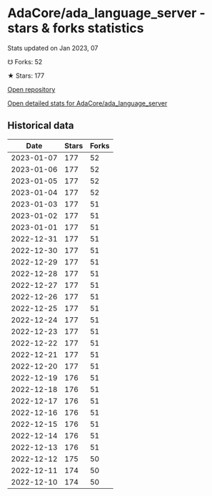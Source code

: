 # AdaCore/ada_language_server - stars & forks statistics

Stats updated on Jan 2023, 07

☋ Forks: 52

★ Stars: 177

[Open repository](https://github.com/AdaCore/ada_language_server)

[Open detailed stats for AdaCore/ada_language_server](https://reviewgithub.com/rep/AdaCore/ada_language_server)

## Historical data
| Date | Stars | Forks |
|------|-------|-------|
| 2023-01-07 | 177 | 52 | 
| 2023-01-06 | 177 | 52 | 
| 2023-01-05 | 177 | 52 | 
| 2023-01-04 | 177 | 52 | 
| 2023-01-03 | 177 | 51 | 
| 2023-01-02 | 177 | 51 | 
| 2023-01-01 | 177 | 51 | 
| 2022-12-31 | 177 | 51 | 
| 2022-12-30 | 177 | 51 | 
| 2022-12-29 | 177 | 51 | 
| 2022-12-28 | 177 | 51 | 
| 2022-12-27 | 177 | 51 | 
| 2022-12-26 | 177 | 51 | 
| 2022-12-25 | 177 | 51 | 
| 2022-12-24 | 177 | 51 | 
| 2022-12-23 | 177 | 51 | 
| 2022-12-22 | 177 | 51 | 
| 2022-12-21 | 177 | 51 | 
| 2022-12-20 | 177 | 51 | 
| 2022-12-19 | 176 | 51 | 
| 2022-12-18 | 176 | 51 | 
| 2022-12-17 | 176 | 51 | 
| 2022-12-16 | 176 | 51 | 
| 2022-12-15 | 176 | 51 | 
| 2022-12-14 | 176 | 51 | 
| 2022-12-13 | 176 | 51 | 
| 2022-12-12 | 175 | 50 | 
| 2022-12-11 | 174 | 50 | 
| 2022-12-10 | 174 | 50 | 


